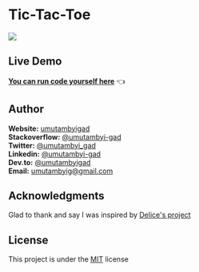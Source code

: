 # Tic-Tac-Toe
![](https://user-images.githubusercontent.com/65312850/111076565-1044ec00-84ed-11eb-8b1d-b65056d0dd4d.PNG)

## Live Demo
[**You can run code yourself here**](https://replit.com/@umutambyigad/Tic-TacToe#play.c) 👈

## Author
**Website:** [umutambyigad](https://umutambyigad.herokuapp.com) <br>
**Stackoverflow:** [@umutambyi-gad](https://stackoverflow.com/users/13536893/umutambyi-gad) <br>
**Twitter:** [@umutambyi_gad](https://twitter.com/umutambyi_gad) <br>
**Linkedin:**  [@umutambyi-gad](https://www.linkedin.com/in/umutambyi-gad/) <br>
**Dev.to:** [@umutambyigad](https://dev.to/umutambyigad) <br>
**Email:** [umutambyig@gmail.com](mailto:umutambyig@gmail.com) <br>

## Acknowledgments
Glad to thank and say I was inspired by [Delice's project](https://github.com/DeliceLydia/Tic-Tac-Toe-Game)
## License

This project is under the [MIT](https://github.com/umutambyi-gad/Tic-Tac-Toe/blob/main/LICENSE) license
